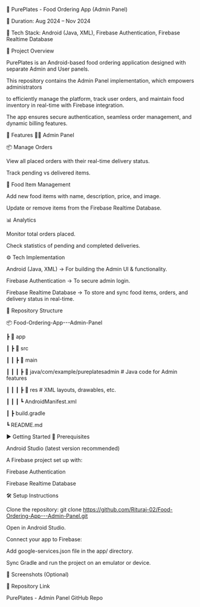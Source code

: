 🍴 PurePlates - Food Ordering App (Admin Panel)

📅 Duration: Aug 2024 – Nov 2024

📌 Tech Stack: Android (Java, XML), Firebase Authentication, Firebase Realtime Database

📖 Project Overview

PurePlates is an Android-based food ordering application designed with separate Admin and User panels.

This repository contains the Admin Panel implementation, which empowers administrators

to efficiently manage the platform, track user orders, and maintain food inventory in real-time with Firebase integration.

The app ensures secure authentication, seamless order management, and dynamic billing features.

🚀 Features
👨‍💼 Admin Panel

📦 Manage Orders

View all placed orders with their real-time delivery status.

Track pending vs delivered items.

🍕 Food Item Management

Add new food items with name, description, price, and image.

Update or remove items from the Firebase Realtime Database.

📊 Analytics

Monitor total orders placed.

Check statistics of pending and completed deliveries.

⚙️ Tech Implementation

Android (Java, XML) → For building the Admin UI & functionality.

Firebase Authentication → To secure admin login.

Firebase Realtime Database → To store and sync food items, orders, and delivery status in real-time.

📂 Repository Structure

📦 Food-Ordering-App---Admin-Panel

 ┣ 📂 app
 
 ┃ ┣ 📂 src
 
 ┃ ┃ ┣ 📂 main
 
 ┃ ┃ ┃ ┣ 📂 java/com/example/pureplatesadmin  # Java code for Admin features
 
 ┃ ┃ ┃ ┣ 📂 res                             # XML layouts, drawables, etc.
 
 ┃ ┃ ┃ ┗ AndroidManifest.xml
 
 ┃ ┣ build.gradle
 
 ┗ README.md

▶️ Getting Started
🔧 Prerequisites

Android Studio (latest version recommended)

A Firebase project set up with:

Firebase Authentication

Firebase Realtime Database

🛠 Setup Instructions

Clone the repository: git clone https://github.com/Rituraj-02/Food-Ordering-App---Admin-Panel.git

Open in Android Studio.

Connect your app to Firebase:

Add google-services.json file in the app/ directory.

Sync Gradle and run the project on an emulator or device.

📸 Screenshots (Optional)


🔗 Repository Link

PurePlates - Admin Panel GitHub Repo
